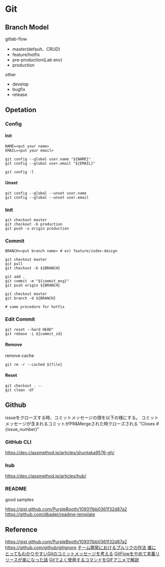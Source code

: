 # Git

## Branch Model

gitlab-flow

- master(default、CRUD)
- feature/hotfix
- pre-production(Lab env)
- production

other

- develop
- bugfix
- release

## Opetation

### Config

#### Init

```bash=
NAME=<put your name>
EMAIL=<put your email>

git config --global user.name "${NAME}"
git config --global user.email "${EMAIL}"

git config -l
```

#### Unset

```bash=
git config --global --unset user.name
git config --global --unset user.email
```

### Init

```bash=
git checkout master
git checkout -b production
git push -u origin production
```

### Commit

```bash=
BRANCH=<put branch name> # ex) feature/index-design

git checkout master
git pull
git checkout -b ${BRANCH}

git add .
git commit -m "${commit_msg}"
git push origin ${BRANCH}

git checkout master
git branch -d ${BRANCH}

# same procedure for hotfix
```

### Edit Commit

```bash=
git reset --hard HEAD^
git rebase -i ${commit_id}
```

#### Remove
remove cache
```bash=
git rm -r --cached ${file}
```

#### Reset

```bash=
git checkout . --
git clean -df
```

## Github

issueをクローズする時、コミットメッセージの頭を以下の様にする。
コミットメッセージが含まれるコミットがPR&Mergeされた時クローズされる
"Closes #{issue_number}"

### GitHub CLI

<https://dev.classmethod.jp/articles/shuntaka9576-gh/>

### hub

<https://dev.classmethod.jp/articles/hub/>

### README

good samples

<https://gist.github.com/PurpleBooth/109311bb0361f32d87a2>
<https://github.com/dbader/readme-template>

## Reference

<https://gist.github.com/PurpleBooth/109311bb0361f32d87a2>
<https://github.com/github/gitignore>
[チーム開発におけるプルリクの作法](https://qiita.com/ikuwow/items/fb52a54c086398eb5b92)
[誰にとってもわかりやすいGitのコミットメッセージを考える](https://www.tam-tam.co.jp/tipsnote/program/post16686.html)
[GitFlowをやめて本番リリースが楽になった話](https://qiita.com/koyopro/items/b4569285efc22c6397c6)
[Gitでよく使用するコマンドをGIFアニメで解説](https://coliss.com/articles/build-websites/operation/work/useful-git-commands-visualized.html)
